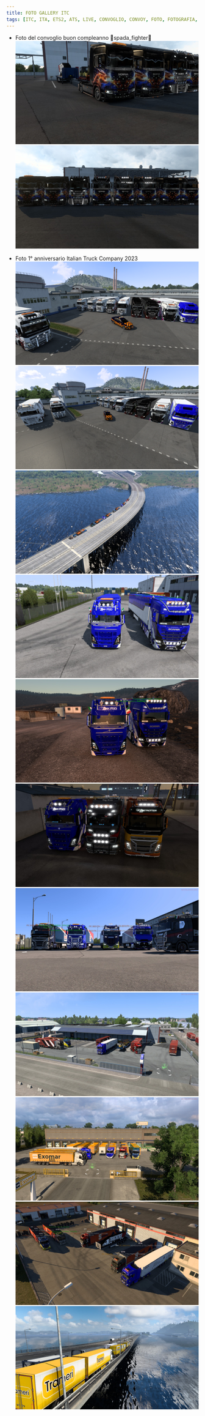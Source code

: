 ```yaml
---
title: FOTO GALLERY ITC
tags: [ITC, ITA, ETS2, ATS, LIVE, CONVOGLIO, CONVOY, FOTO, FOTOGRAFIA, CAMION]
---
```


- Foto del convoglio buon compleanno 🎂spada_fighter🎂
![IMG1](./20231221230343_1.jpg)
![IMG2](./20231221230351_1.jpg)

- Foto 1° anniversario Italian Truck Company 2023
![IMG3](./ets2_20240203_223717_000.png)
![IMG4](./ets2_20240203_223717_00.jpg)
![IMG5](./20240704220902_1.jpg)
![IMG6](./20240723220717_1.jpg)
![IMG7](./20240723234439_1.jpg)
![IMG8](./20240725231852_1.jpg)
![IMG9](./20240727221118_1.jpg)
![IMG10](./20240730220945_1.jpg)
![IMG11](./20240730223642_1.jpg)
![IMG12](./20240730225046_1.jpg)
![IMG13](./20230211221827_1.jpg)